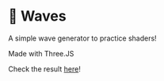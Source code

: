 # 🌊 Waves

A simple wave generator to practice shaders!

Made with Three.JS

Check the result [here](https://dcostilla-waves.vercel.app/)!
